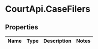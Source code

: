 # CourtApi.CaseFilers

## Properties
Name | Type | Description | Notes
------------ | ------------- | ------------- | -------------


